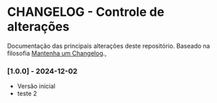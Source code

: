 # CHANGELOG - Controle de alterações

Documentação das principais alterações deste repositório.
Baseado na filosofia [Mantenha um Changelog](https://keepachangelog.com/pt-BR/1.0.0/).,

### [1.0.0] - 2024-12-02

- Versão inicial 
- teste 2
